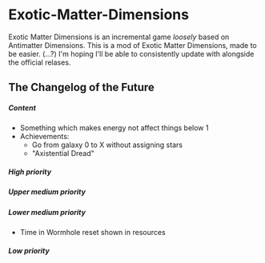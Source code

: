 # Exotic-Matter-Dimensions
Exotic Matter Dimensions is an incremental game *loosely* based on Antimatter Dimensions.
This is a mod of Exotic Matter Dimensions, made to be easier. (...?)
I'm hoping I'll be able to consistently update with alongside the official relases.

## The Changelog of the Future
##### Content
* Something which makes energy not affect things below 1
* Achievements:
	* Go from galaxy 0 to X without assigning stars
  * "Axistential Dread"
##### High priority
##### Upper medium priority
##### Lower medium priority
* Time in Wormhole reset shown in resources
##### Low priority
